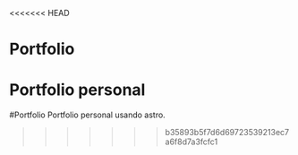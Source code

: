 <<<<<<< HEAD
# Portfolio
Portfolio personal 
=======
#Portfolio 
Portfolio personal usando astro.
>>>>>>> b35893b5f7d6d69723539213ec7a6f8d7a3fcfc1
